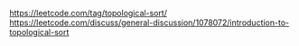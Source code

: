 https://leetcode.com/tag/topological-sort/
https://leetcode.com/discuss/general-discussion/1078072/introduction-to-topological-sort